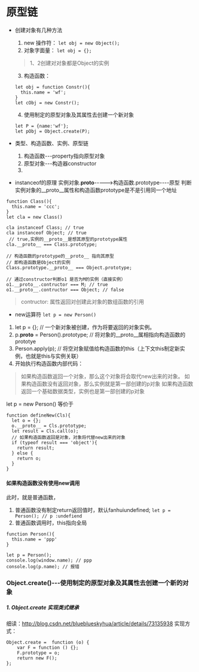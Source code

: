 # 原型链
- 创建对象有几种方法
  1. new 操作符：
  ```let obj = new Object();```
  2. 对象字面量：
  ```let obj = {};```
  > 1、2创建对对象都是Object的实例

  3. 构造函数：
  ```
  let obj = function Constr(){
    this.name = 'wf';
  }
  let cObj = new Constr();
  ```

  4. 使用制定的原型对象及其属性去创建一个新对象
  ```
  let P = {name:'wf'};
  let pObj = Object.create(P);
  ```
- 类型、构造函数、实例、原型链
  1. 构造函数---property指向原型对象
  2. 原型对象---构造器constructor
  3.
- instanceof的原理
实例对象.__proto__----->构造函数.prototype----原型
判断实例对象的__proto__属性和构造函数prototype是不是引用同一个地址
```
function Class(){
  this.name = 'ccc';
}
let cla = new Class()

cla instanceof Class; // true
cla instanceof Object; // true
 // true,实例的__proto__是想其原型的prototype属性
cla.__proto__ === Class.prototype;

// 构造函数的prototype的__proto__ 指向其原型
// 即构造函数是Object的实例
Class.prototype.__proto__ === Object.prototype;

// 通过constructor判断o1 是否为M的实例（直接实例）
o1.__proto__.contructor === M; // true
o1.__proto__.contructor === Object; // false
```
> contructor: 属性返回对创建此对象的数组函数的引用

- new运算符
```let p = new Person()```
1. let p = {}; // 一个新对象被创建，作为将要返回的对象实例。
2. p.__proto__ = Person().prototype; // 将对象的__proto__属相指向构造函数的prototye
3. Person.apply(p); // 将空对象赋值给构造函数的this（上下文this制定新实例，也就是this与实例关联）
4. 开始执行构造函数内部代码：
  > 如果构造函数返回一个对象，那么这个对象将会取代new出来的对象。
  > 如果构造函数没有返回对象，那么实例就是第一部创建的p对象
  > 如果构造函数返回一个基础数据类型，实例也是第一部创建的p对象

let p = new Person()
等价于
```
function defineNew(Cls){
  let o = {};
  o.__proto__ = Cls.prototype;
  let result = Cls.call(o);
  // 如果构造函数返回是对象，对象将代替new出来的对象
  if (typeof result === 'object'){
    return result;
  } else {
    return o;
  }
}
```

#### 如果构造函数没有使用new调用
此时，就是普通函数，
1. 普通函数没有制定return返回值时，默认fanhuiundefined;
```let p = Person(); // p :undefiend```
2. 普通函数调用时，this指向全局
```
function Person(){
  this.name = 'ppp'
}

let p = Person();
console.log(window.name); // ppp
console.log(p.name); // 报错
```

### Object.create()---使用制定的原型对象及其属性去创建一个新的对象
##### 1. Object.create 实现类式继承
细读：http://blog.csdn.net/blueblueskyhua/article/details/73135938
实现方式：
```
Object.create =  function (o) {
    var F = function () {};
    F.prototype = o;
    return new F();
};
```
